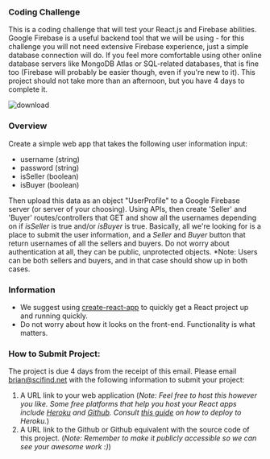 ### Coding Challenge ###

This is a coding challenge that will test your React.js and Firebase abilities. Google Firebase is a useful backend tool that we will be using - for this challenge you will not need extensive Firebase experience, just a simple database connection will do. If you feel more comfortable using other online database servers like MongoDB Atlas or SQL-related databases, that is fine too (Firebase will probably be easier though, even if you're new to it). This project should not take more than an afternoon, but you have 4 days to complete it.

![download](https://user-images.githubusercontent.com/43942774/82876787-32359980-9eee-11ea-8632-1e835a682014.png)


### Overview ###
Create a simple web app that takes the following user information input:
  - username (string)
  - password (string)
  - isSeller (boolean)
  - isBuyer (boolean)
  
Then upload this data as an object "UserProfile" to a Google Firebase server (or server of your choosing). Using APIs, then create 'Seller' and 'Buyer' routes/controllers that GET and show all the usernames depending on if *isSeller* is true and/or *isBuyer* is true. Basically, all we're looking for is a place to submit the user information, and a *Seller* and *Buyer* button that return usernames of all the sellers and buyers. Do not worry about authentication at all, they can be public, unprotected objects. *Note: Users can be both sellers and buyers, and in that case should show up in both cases.


### Information ###
  - We suggest using [create-react-app](https://github.com/facebook/create-react-app) to quickly get a React project up and running quickly. 
  - Do not worry about how it looks on the front-end. Functionality is what matters.

### How to Submit Project: ###
The project is due 4 days from the receipt of this email. Please email brian@scifind.net with the following information to submit your project:

  1. A URL link to your web application (*Note: Feel free to host this however you like. Some free platforms that help you host your React apps include [Heroku](https://heroku.com/) and [Github](https://github.com/). Consult [this guide](https://medium.com/better-programming/how-to-deploy-your-react-app-to-heroku-aedc28b218ae) on how to deploy to Heroku.*)
  2. A URL link to the Github or Github equivalent with the source code of this project. (*Note: Remember to make it publicly accessible so we can see your awesome work :)*)
